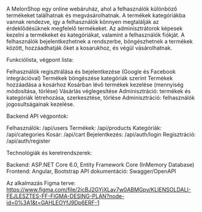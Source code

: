 A MelonShop egy online webáruház, ahol a felhasználók különböző termékeket találhatnak és megvásárolhatnak. A termékek kategóriákba vannak rendezve, így a felhasználók könnyen megtalálják az érdeklődésüknek megfelelő termékeket. Az adminisztrátorok képesek kezelni a termékeket és kategóriákat, valamint a felhasználók fiókját. A felhasználók bejelentkezhetnek a rendszerbe, böngészhetnek a termékek között, hozzáadhatják őket a kosarukhoz, és végül vásárolhatnak.

Funkciólista, végpont lista:

Felhasználók regisztrálása és bejelentkezése (Google és Facebook integrációval)
Termékek böngészése kategóriák szerint
Termékek hozzáadása a kosárhoz
Kosárban lévő termékek kezelése (mennyiség módosítása, törlése)
Vásárlás véglegesítése
Adminisztráció: termékek és kategóriák létrehozása, szerkesztése, törlése
Adminisztráció: felhasználók jogosultságainak kezelése.

Backend API végpontok:

Felhasználók: /api/users
Termékek: /api/products
Kategóriák: /api/categories
Kosár: /api/cart
Bejelentkezés: /api/auth/login
Regisztráció: /api/auth/register

Technológiák és keretrendszerek:

Backend: ASP.NET Core 6.0, Entity Framework Core (InMemory Database)
Frontend: Angular, Bootstrap
API dokumentáció: Swagger/OpenAPI

Az alkalmazás Figma terve:
https://www.figma.com/file/2jcBJ2GYjXLav7w0ABMGpv/KLIENSOLDALI-FEJLESZTES-FF-FIGMA-DESING-PLAN?node-id=0%3A1&t=GAHLEOYfJ9Dp6ERF-1
